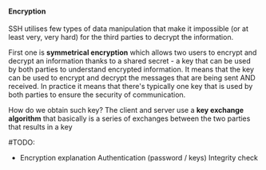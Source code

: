 #### Encryption

SSH utilises few types of data manipulation that make it impossible (or at
least very, very hard) for the third parties to decrypt the information.

First one is **symmetrical encryption** which allows two users to encrypt and
decrypt an information thanks to a shared secret - a key that can be used by
both parties to understand encrypted information. It means that the key can be
used to encrypt and decrypt the messages that are being sent AND received.  In
practice it means that there's typically one key that is used by both parties
to ensure the security of communication.

How do we obtain such key? The client and server use a **key exchange algorithm** that basically is a series of exchanges between the two parties that results in a key

#TODO:
- Encryption explanation Authentication (password / keys) Integrity check
